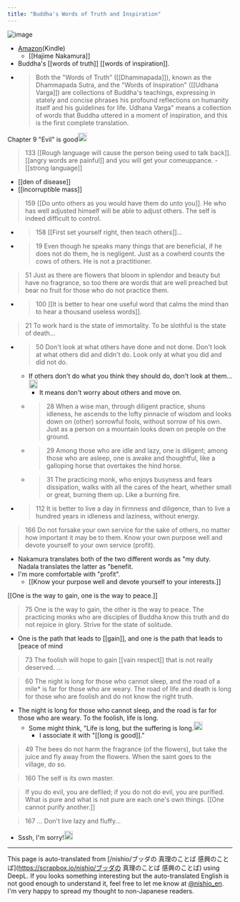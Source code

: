 ```yaml
---
title: "Buddha's Words of Truth and Inspiration"
---
```


![image](https://gyazo.com/b16d8784b8302532523ab8f243dbac07/thumb/1000)
- [Amazon](https://amzn.to/3HARAsp)(Kindle)
    - [[Hajime Nakamura]]
- Buddha's [[words of truth]] [[words of inspiration]].
- > Both the "Words of Truth" ([[Dhammapada]]), known as the Dhammapada Sutra, and the "Words of Inspiration" ([[Udhana Varga]]) are collections of Buddha's teachings, expressing in stately and concise phrases his profound reflections on humanity itself and his guidelines for life. Udhana Varga" means a collection of words that Buddha uttered in a moment of inspiration, and this is the first complete translation.

Chapter 9 "Evil" is good<img src='https://scrapbox.io/api/pages/nishio-en/nishio/icon' alt='nishio.icon' height="19.5"/>

> 133 [[Rough language will cause the person being used to talk back]]. [[angry words are painful]] and you will get your comeuppance.
    - [[strong language]]

- [[den of disease]]
- [[incorruptible mass]]

> 159 [[Do unto others as you would have them do unto you]]. He who has well adjusted himself will be able to adjust others. The self is indeed difficult to control.
- > 158 [[First set yourself right, then teach others]]...
- > 19 Even though he speaks many things that are beneficial, if he does not do them, he is negligent. Just as a cowherd counts the cows of others. He is not a practitioner.
>  51 Just as there are flowers that bloom in splendor and beauty but have no fragrance, so too there are words that are well preached but bear no fruit for those who do not practice them.
- > 100 [[It is better to hear one useful word that calms the mind than to hear a thousand useless words]].


>  21 To work hard is the state of immortality. To be slothful is the state of death...
- > 50 Don't look at what others have done and not done. Don't look at what others did and didn't do. Look only at what you did and did not do.
    - If others don't do what you think they should do, don't look at them...<img src='https://scrapbox.io/api/pages/nishio-en/nishio/icon' alt='nishio.icon' height="19.5"/>
        - It means don't worry about others and move on.
    - > 28 When a wise man, through diligent practice, shuns idleness, he ascends to the lofty pinnacle of wisdom and looks down on (other) sorrowful fools, without sorrow of his own. Just as a person on a mountain looks down on people on the ground.
    - > 29 Among those who are idle and lazy, one is diligent; among those who are asleep, one is awake and thoughtful, like a galloping horse that overtakes the hind horse.
    - > 31 The practicing monk, who enjoys busyness and fears dissipation, walks with all the cares of the heart, whether small or great, burning them up. Like a burning fire.
- > 112 It is better to live a day in firmness and diligence, than to live a hundred years in idleness and laziness, without energy.

> 166 Do not forsake your own service for the sake of others, no matter how important it may be to them. Know your own purpose well and devote yourself to your own service (profit).
- Nakamura translates both of the two different words as "my duty. Nadala translates the latter as "benefit.
- I'm more comfortable with "profit".
    - [[Know your purpose well and devote yourself to your interests.]]

[[One is the way to gain, one is the way to peace.]]
>  75 One is the way to gain, the other is the way to peace. The practicing monks who are disciples of Buddha know this truth and do not rejoice in glory. Strive for the state of solitude.
- One is the path that leads to [[gain]], and one is the path that leads to [peace of mind


>  73 The foolish will hope to gain [[vain respect]] that is not really deserved. ...

>  60 The night is long for those who cannot sleep, and the road of a mile* is far for those who are weary. The road of life and death is long for those who are foolish and do not know the right truth.
- The night is long for those who cannot sleep, and the road is far for those who are weary. To the foolish, life is long.
    - Some might think, "Life is long, but the suffering is long.<img src='https://scrapbox.io/api/pages/nishio-en/nishio/icon' alt='nishio.icon' height="19.5"/>
        - I associate it with "[[long is good]]."

> 49 The bees do not harm the fragrance (of the flowers), but take the juice and fly away from the flowers. When the saint goes to the village, do so.

> 160 The self is its own master.

> If you do evil, you are defiled; if you do not do evil, you are purified. What is pure and what is not pure are each one's own things. [[One cannot purify another.]]

> 167 ... Don't live lazy and fluffy...
- Sssh, I'm sorry!<img src='https://scrapbox.io/api/pages/nishio-en/nishio/icon' alt='nishio.icon' height="19.5"/>

---
This page is auto-translated from [/nishio/ブッダの 真理のことば 感興のことば](https://scrapbox.io/nishio/ブッダの 真理のことば 感興のことば) using DeepL. If you looks something interesting but the auto-translated English is not good enough to understand it, feel free to let me know at [@nishio_en](https://twitter.com/nishio_en). I'm very happy to spread my thought to non-Japanese readers.